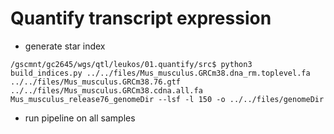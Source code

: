 # Quantify transcript expression

- generate star index

```/gscmnt/gc2645/wgs/qtl/leukos/01.quantify/src$ python3 build_indices.py ../../files/Mus_musculus.GRCm38.dna_rm.toplevel.fa ../../files/Mus_musculus.GRCm38.76.gtf ../../files/Mus_musculus.GRCm38.cdna.all.fa Mus_musculus_release76_genomeDir --lsf -l 150 -o ../../files/genomeDir```

- run pipeline on all samples
